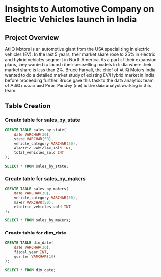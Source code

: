 # Insights to Automotive Company on Electric Vehicles launch in India

## Project Overview

AtliQ Motors is an automotive giant from the USA specializing in electric vehicles (EV). In the last 5 years, their market share rose to 25% in electric and hybrid
vehicles segment in North America. As a part of their expansion plans, they wanted to launch their bestselling models in India where their market share is less than 2%. Bruce Haryali, the chief of AtliQ Motors India wanted to do a detailed market study of existing EV/Hybrid market in India before proceeding further. Bruce gave this task to the data analytics team of AtliQ motors and Peter Pandey (me) is the data analyst working in this team.

## Table Creation 

### Create table for sales_by_state

```sql
CREATE TABLE sales_by_state(
	date VARCHAR(30),
	state VARCHAR(50),
	vehicle_category VARCHAR(30),
	electric_vehicles_sold INT,
	total_vehicles_sold INT
);

SELECT * FROM sales_by_state;
```

### Create table for sales_by_makers

```sql
CREATE TABLE sales_by_makers(
	date VARCHAR(30),
	vehicle_category VARCHAR(30),
	maker VARCHAR(50),
	electric_vehicles_sold INT
);

SELECT * FROM sales_by_makers;
```

### Create table for dim_date

```sql
CREATE TABLE dim_date(
	date VARCHAR(30),
	fiscal_year INT,
	quarter VARCHAR(10)
);

SELECT * FROM dim_date;
```
